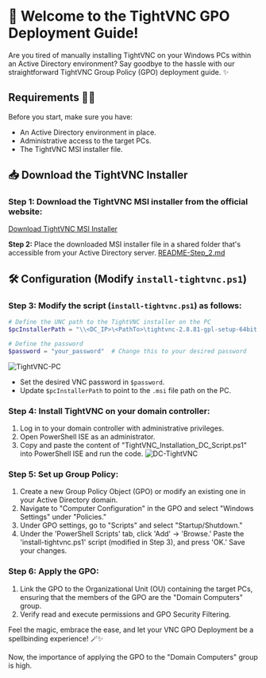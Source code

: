 # 🚀 Welcome to the TightVNC GPO Deployment Guide!

Are you tired of manually installing TightVNC on your Windows PCs within an Active Directory environment? Say goodbye to the hassle with our straightforward TightVNC Group Policy (GPO) deployment guide. ✨

## Requirements 🧙‍♂️

Before you start, make sure you have:

- An Active Directory environment in place.
- Administrative access to the target PCs.
- The TightVNC MSI installer file.

## 📥 Download the TightVNC Installer

### Step 1: Download the TightVNC MSI installer from the official website:
[Download TightVNC MSI Installer](https://www.tightvnc.com/download.php)

**Step 2:** Place the downloaded MSI installer file in a shared folder that's accessible from your Active Directory server.
[README-Step_2.md](README-Step_2.md)

## 🛠️ Configuration (Modify `install-tightvnc.ps1`)

### Step 3: Modify the script (`install-tightvnc.ps1`) as follows:

```powershell
# Define the UNC path to the TightVNC installer on the PC
$pcInstallerPath = "\\<DC_IP>\<PathTo>\tightvnc-2.8.81-gpl-setup-64bit.msi"   # Change this to your desired IP + Path

# Define the password
$password = "your_password"  # Change this to your desired password
```
![TightVNC-PC](https://github.com/DorArlaki/Deploy-Group-Policy/assets/107101354/7586df5e-6a26-44ef-82e8-c097d530eb39)
- Set the desired VNC password in `$password`.
- Update `$pcInstallerPath` to point to the `.msi` file path on the PC.

### Step 4: Install TightVNC on your domain controller:

1. Log in to your domain controller with administrative privileges.
2. Open PowerShell ISE as an administrator.
3. Copy and paste the content of "TightVNC_Installation_DC_Script.ps1" into PowerShell ISE and run the code.
![DC-TightVNC](https://github.com/DorArlaki/Deploy-Group-Policy/assets/107101354/3a572ca9-236c-4966-bc3f-edb4af7a1f76)

### Step 5: Set up Group Policy:

1. Create a new Group Policy Object (GPO) or modify an existing one in your Active Directory domain.
2. Navigate to "Computer Configuration" in the GPO and select "Windows Settings" under "Policies."
3. Under GPO settings, go to "Scripts" and select "Startup/Shutdown."
4. Under the 'PowerShell Scripts' tab, click 'Add' -> 'Browse.' Paste the 'install-tightvnc.ps1' script (modified in Step 3), and press 'OK.' Save your changes.

### Step 6: Apply the GPO:

1. Link the GPO to the Organizational Unit (OU) containing the target PCs, ensuring that the members of the GPO are the "Domain Computers" group.
2. Verify read and execute permissions and GPO Security Filtering.

Feel the magic, embrace the ease, and let your VNC GPO Deployment be a spellbinding experience! 🪄✨

Now, the importance of applying the GPO to the "Domain Computers" group is high.
